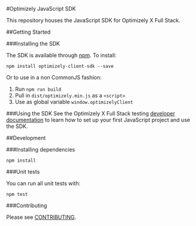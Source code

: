 #Optimizely JavaScript SDK

This repository houses the JavaScript SDK for Optimizely X Full Stack.

##Getting Started

###Installing the SDK

The SDK is available through [npm](https://npmjs.com/package/optimizely-client-sdk). To install:

```
npm install optimizely-client-sdk --save
```

Or to use in a non CommonJS fashion:

1. Run `npm run build`
2. Pull in `dist/optimizely.min.js` as a `<script>`
3. Use as global variable `window.optimizelyClient`

###Using the SDK
See the Optimizely X Full Stack testing [developer documentation](http://developers.optimizely.com/server/reference/index.html) to learn how to set up your first JavaScript project and use the SDK.

##Development

###Installing dependencies

```npm install```

###Unit tests

You can run all unit tests with:
```
npm test
```

###Contributing

Please see [CONTRIBUTING](CONTRIBUTING.md).
